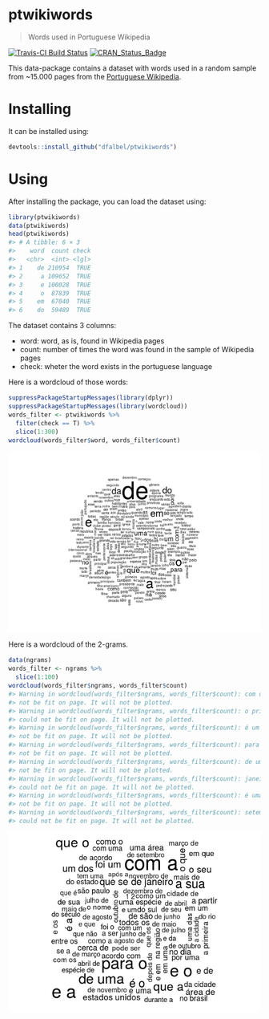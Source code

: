 
<!-- README.md is generated from README.Rmd. Please edit that file -->
ptwikiwords
===========

> Words used in Portuguese Wikipedia

[![Travis-CI Build Status](https://travis-ci.org/dfalbel/ptwikiwords.svg?branch=master)](https://travis-ci.org/dfalbel/ptwikiwords) [![CRAN\_Status\_Badge](http://www.r-pkg.org/badges/version/ptwikiwords)](https://cran.r-project.org/package=ptwikiwords)

This data-package contains a dataset with words used in a random sample from ~15.000 pages from the [Portuguese Wikipedia](https://pt.wikipedia.org/).

Installing
==========

It can be installed using:

``` r
devtools::install_github("dfalbel/ptwikiwords")
```

Using
=====

After installing the package, you can load the dataset using:

``` r
library(ptwikiwords)
data(ptwikiwords)
head(ptwikiwords)
#> # A tibble: 6 × 3
#>    word  count check
#>   <chr>  <int> <lgl>
#> 1    de 210954  TRUE
#> 2     a 109652  TRUE
#> 3     e 100028  TRUE
#> 4     o  87839  TRUE
#> 5    em  67040  TRUE
#> 6    do  59489  TRUE
```

The dataset contains 3 columns:

-   word: word, as is, found in Wikipedia pages
-   count: number of times the word was found in the sample of Wikipedia pages
-   check: wheter the word exists in the portuguese language

Here is a wordcloud of those words:

``` r
suppressPackageStartupMessages(library(dplyr))
suppressPackageStartupMessages(library(wordcloud))
words_filter <- ptwikiwords %>%
  filter(check == T) %>%
  slice(1:300)
wordcloud(words_filter$word, words_filter$count)
```

![](README-wordcloud-1.png)

Here is a wordcloud of the 2-grams.

``` r
data(ngrams)
words_filter <- ngrams %>%
  slice(1:100)
wordcloud(words_filter$ngrams, words_filter$count)
#> Warning in wordcloud(words_filter$ngrams, words_filter$count): com o could
#> not be fit on page. It will not be plotted.
#> Warning in wordcloud(words_filter$ngrams, words_filter$count): o primeiro
#> could not be fit on page. It will not be plotted.
#> Warning in wordcloud(words_filter$ngrams, words_filter$count): é um could
#> not be fit on page. It will not be plotted.
#> Warning in wordcloud(words_filter$ngrams, words_filter$count): para a could
#> not be fit on page. It will not be plotted.
#> Warning in wordcloud(words_filter$ngrams, words_filter$count): de um could
#> not be fit on page. It will not be plotted.
#> Warning in wordcloud(words_filter$ngrams, words_filter$count): janeiro de
#> could not be fit on page. It will not be plotted.
#> Warning in wordcloud(words_filter$ngrams, words_filter$count): é uma could
#> not be fit on page. It will not be plotted.
#> Warning in wordcloud(words_filter$ngrams, words_filter$count): setembro de
#> could not be fit on page. It will not be plotted.
```

![](README-worcloud_ngrams-1.png)
